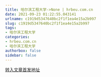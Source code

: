 ```yaml
---
title: 哈尔滨工程大学->None | hrbeu.com.cn
date: 2021-09-23 01:22:55.043141
urlname: c1919d5347640bc2f1f1ea4e15a2b997
slug: c1919d5347640bc2f1f1ea4e15a2b997
tags: 
- 哈尔滨工程大学
categories:
- hrbeu.com.cn
- 哈尔滨工程大学
authorbox: false
sidebar: false
---
```





[转入文章首发地址](https://mp.weixin.qq.com/s/sEft_w8LhZXx7zX2oR3FIw)
